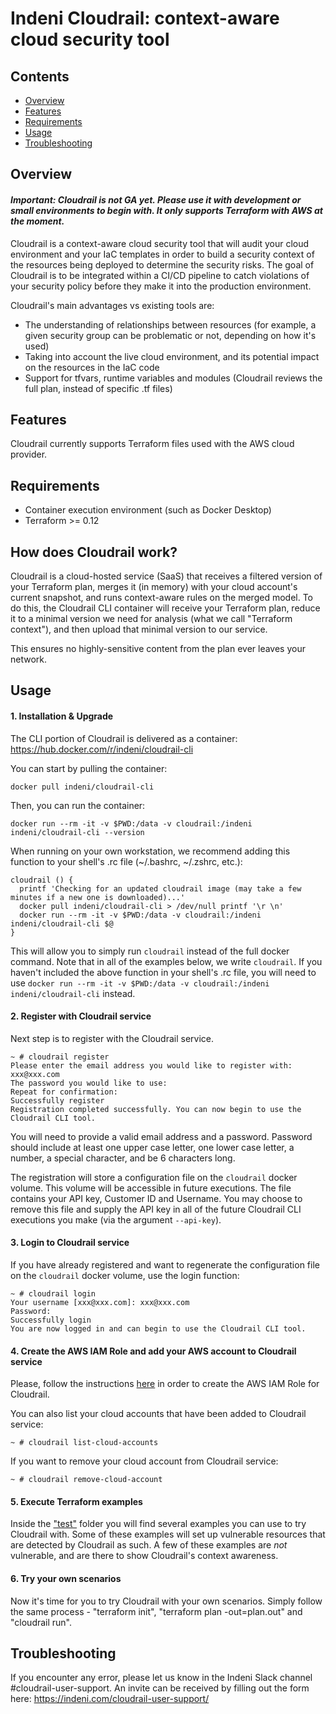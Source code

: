 # Indeni Cloudrail: context-aware cloud security tool

## Contents

- [Overview](#overview)
- [Features](#features)
- [Requirements](#requirements)
- [Usage](#usage)
- [Troubleshooting](#troubleshooting)

## Overview
#### *Important: Cloudrail is not GA yet. Please use it with development or small environments to begin with. It only supports Terraform with AWS at the moment.*
Cloudrail is a context-aware cloud security tool that will audit your cloud environment and your IaC templates in order to build a security context of the resources being deployed to determine the security risks. 
The goal of Cloudrail is to be integrated within a CI/CD pipeline to catch violations of your security policy before they make it into the production environment.

Cloudrail's main advantages vs existing tools are:
- The understanding of relationships between resources (for example, a given security group can be problematic or not, depending on how it's used)
- Taking into account the live cloud environment, and its potential impact on the resources in the IaC code
- Support for tfvars, runtime variables and modules (Cloudrail reviews the full plan, instead of specific .tf files)

## Features
Cloudrail currently supports Terraform files used with the AWS cloud provider.

## Requirements
- Container execution environment (such as Docker Desktop)
- Terraform >= 0.12

## How does Cloudrail work?
Cloudrail is a cloud-hosted service (SaaS) that receives a filtered version of your Terraform plan,
merges it (in memory) with your cloud account's current snapshot, and runs context-aware rules on the merged model. 
To do this, the Cloudrail CLI container will receive your Terraform plan, reduce it to a minimal version we need for analysis
(what we call "Terraform context"), and then upload that minimal version to our service. 

This ensures no highly-sensitive content from the plan ever leaves your network.

## Usage
#### 1. Installation & Upgrade
The CLI portion of Cloudrail is delivered as a container:
https://hub.docker.com/r/indeni/cloudrail-cli

You can start by pulling the container:
```
docker pull indeni/cloudrail-cli
```

Then, you can run the container:
```
docker run --rm -it -v $PWD:/data -v cloudrail:/indeni indeni/cloudrail-cli --version
```

When running on your own workstation, we recommend adding this function to your shell's .rc file (~/.bashrc, ~/.zshrc, etc.):
```shell script
cloudrail () {
  printf 'Checking for an updated cloudrail image (may take a few minutes if a new one is downloaded)...'
  docker pull indeni/cloudrail-cli > /dev/null printf '\r \n'
  docker run --rm -it -v $PWD:/data -v cloudrail:/indeni indeni/cloudrail-cli $@
}
```
This will allow you to simply run ```cloudrail``` instead of the full docker command. Note that in
all of the examples below, we write ```cloudrail```. If you haven't included the above function in your 
shell's .rc file, you will need to use ```docker run --rm -it -v $PWD:/data -v cloudrail:/indeni indeni/cloudrail-cli``` instead.

#### 2. Register with Cloudrail service
Next step is to register with the Cloudrail service.
```
~ # cloudrail register
Please enter the email address you would like to register with: xxx@xxx.com
The password you would like to use: 
Repeat for confirmation: 
Successfully register
Registration completed successfully. You can now begin to use the Cloudrail CLI tool.
```
You will need to provide a valid email address and a password. Password should include at least one upper case letter, one lower case letter, a number, a special character, and be 6 characters long.

The registration will store a configuration file on the ```cloudrail``` docker volume. This volume will be accessible in future executions.
The file contains your API key, Customer ID and Username. You may choose to remove this file and supply the API key in all of the 
future Cloudrail CLI executions you make (via the argument ```--api-key```).

#### 3. Login to Cloudrail service
If you have already registered and want to regenerate the configuration file on the ```cloudrail``` docker volume, use the login function:
```
~ # cloudrail login
Your username [xxx@xxx.com]: xxx@xxx.com
Password: 
Successfully login
You are now logged in and can begin to use the Cloudrail CLI tool.
```

#### 4. Create the AWS IAM Role and add your AWS account to Cloudrail service
Please, follow the instructions [here](docs/cloudrail-role/README.md) in order to create the AWS IAM Role for Cloudrail.

You can also list your cloud accounts that have been added to Cloudrail service:
```
~ # cloudrail list-cloud-accounts
```

If you want to remove your cloud account from Cloudrail service:
```
~ # cloudrail remove-cloud-account
```

#### 5. Execute Terraform examples
Inside the ["test"](test/README.md) folder you will find several examples you can use to try Cloudrail with. Some of these examples will set up vulnerable resources that are detected by Cloudrail as such. A few of these examples are _not_ vulnerable, and are there to show Cloudrail's context awareness.

#### 6. Try your own scenarios
Now it's time for you to try Cloudrail with your own scenarios. Simply follow the same process - "terraform init", "terraform plan -out=plan.out" and "cloudrail run".

## Troubleshooting
If you encounter any error, please let us know in the Indeni Slack channel #cloudrail-user-support. An invite can be received by filling out the form here: https://indeni.com/cloudrail-user-support/
